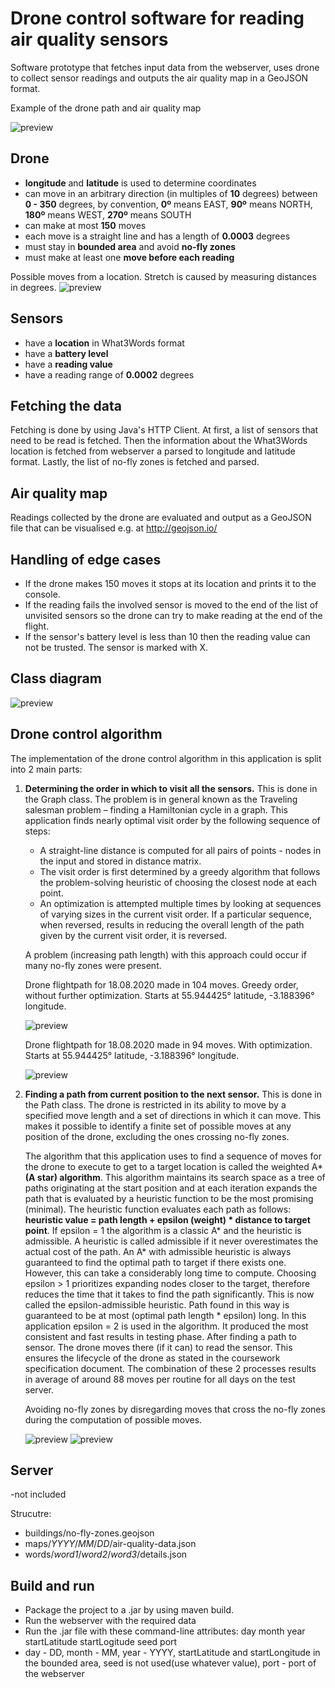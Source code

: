 # Drone control software for reading air quality sensors

Software prototype that fetches input data from the webserver,
uses drone to collect sensor readings and outputs the air quality map in a GeoJSON format.

Example of the drone path and air quality map

![preview](screenshots/21.PNG)

## Drone
- **longitude** and **latitude** is used to determine coordinates
- can move in an arbitrary direction (in multiples of **10** degrees) between **0 - 350** degrees, by convention, **0º** means EAST, **90º** means NORTH, **180º** means WEST,
**270º** means SOUTH
- can make at most **150** moves
- each move is a straight line and has a length of **0.0003** degrees
- must stay in **bounded area** and avoid **no-fly zones**
- must make at least one **move before each reading**

Possible moves from a location. Stretch is caused by measuring distances in degrees.
![preview](screenshots/demo2.PNG)

## Sensors
- have a **location** in What3Words format
- have a **battery level**
- have a **reading value**
- have a reading range of **0.0002** degrees
        
## Fetching the data
Fetching is done by using Java's HTTP Client.
At first, a list of sensors that need to be read is fetched.
Then the information about the What3Words location is fetched from webserver a parsed to longitude and latitude format.
Lastly, the list of no-fly zones is fetched and parsed.

## Air quality map
Readings collected by the drone are evaluated and output as a GeoJSON file that can be visualised e.g. at http://geojson.io/

## Handling of edge cases
- If the drone makes 150 moves it stops at its location and prints it to the console. 
- If the reading fails the involved sensor is moved to the end of the list of unvisited sensors so the drone can try to make reading at the end of the flight.
- If the sensor's battery level is less than 10 then the reading value can not be trusted. The sensor is marked with X.

## Class diagram
![preview](screenshots/Class%20diagram.png)

## Drone control algorithm

The implementation of the drone control algorithm in this application is split into 2 main parts:
1. **Determining the order in which to visit all the sensors.**
This is done in the Graph class. The problem is in general known as the Traveling salesman problem –
finding a Hamiltonian cycle in a graph. This application finds nearly optimal visit order by the following
sequence of steps: 
    * A straight-line distance is computed for all pairs of points - nodes in the input and stored in distance matrix. 
    * The visit order is first determined by a greedy algorithm that follows the problem-solving heuristic of choosing the closest node at each point. 
    * An optimization is attempted multiple times by looking at sequences of varying sizes in the current visit order. If a particular sequence, when reversed, results in reducing the overall length of the path given by the current visit order, it is reversed.
 
    A problem (increasing path length) with this approach could occur if many no-fly zones were present. 
    
    Drone flightpath for 18.08.2020 made in 104 moves. Greedy order, without further
    optimization. Starts at 55.944425° latitude, -3.188396° longitude. 
    
    ![preview](screenshots/180820%20no%20optimize.PNG)
    
    Drone flightpath for 18.08.2020 made in 94 moves. With optimization. Starts at 55.944425°
    latitude, -3.188396° longitude.
    
    ![preview](screenshots/180820.PNG)


2. **Finding a path from current position to the next sensor.**
This is done in the Path class. The drone is restricted in its ability to move by a specified move length and a set of directions in which it can move. This makes it possible to identify a finite set of possible moves
at any position of the drone, excluding the ones crossing no-fly zones. 

    The algorithm that this application uses to find a sequence of moves for the drone to execute to get to a target location is called the weighted A* **(A star) algorithm**. This algorithm maintains its search space as a tree of paths originating at the start position and at each
    iteration expands the path that is evaluated by a heuristic function to be the most promising (minimal).
    The heuristic function evaluates each path as follows: **heuristic value = path length + epsilon (weight) * distance to target point**. If epsilon = 1 the algorithm is a classic A* and the heuristic is admissible. A
    heuristic is called admissible if it never overestimates the actual cost of the path. An A* with admissible
    heuristic is always guaranteed to find the optimal path to target if there exists one. However, this can
    take a considerably long time to compute. Choosing epsilon > 1 prioritizes expanding nodes closer to the target, therefore reduces the time that it takes to find the path significantly. This is now called the
    epsilon-admissible heuristic. Path found in this way is guaranteed to be at most (optimal path length * epsilon) long. In this application epsilon = 2 is used in the algorithm. It produced the most consistent
    and fast results in testing phase.
    After finding a path to sensor. The drone moves there (if it can) to read the sensor. This ensures the lifecycle of the drone as stated in the coursework specification document.
    The combination of these 2 processes results in average of around 88 moves per routine for all days on the test server.
    
    
    Avoiding no-fly zones by disregarding moves that cross the no-fly zones during the
    computation of possible moves. 
     
    ![preview](screenshots/demo1.PNG)
    ![preview](screenshots/demo3.PNG)
     

## Server
-not included

Strucutre:
- buildings/no-fly-zones.geojson
- maps/*YYYY*/*MM*/*DD*/air-quality-data.json
- words/*word1*/*word2*/*word3*/details.json

## Build and run
- Package the project to a .jar by using maven build.
- Run the webserver with the required data
- Run the .jar file with these command-line attributes: day month year startLatitude startLogitude seed port
- day - DD, month - MM, year - YYYY, startLatitude and startLongitude in the bounded area, seed is not used(use whatever value), port - port of the webserver
